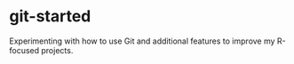 # git-started
Experimenting with how to use Git and additional features to improve my R-focused projects. 
